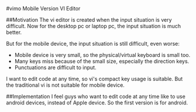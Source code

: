 #vimo
Mobile Version VI Editor

##Motivation
The vi editor is created when the input situation is very difficult.
Now for the desktop pc or laptop pc, the input situation is much better.

But for the mobile device, the input situation is still difficult, even worse:

* Mobile device is very small, so the physical/virtual keyboard is small too.
* Many keys miss because of the small size, especially the direction keys.
* Punctuations are difficult to input.

I want to edit code at any time, so vi's compact key usage is suitable.
But the traditional vi is not suitable for mobile device.

##Implementation
I feel guys who want to edit code at any time like to use android devices,
instead of Apple device. So the first version is for android.

